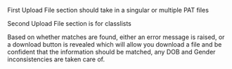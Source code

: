 First Upload File section should take in a singular or multiple PAT files

Second Upload File section is for classlists

Based on whether matches are found, either an error message is raised, or a download button is revealed which will allow you download a file and be confident that the information should be matched, any DOB and Gender inconsistencies are taken care of.

